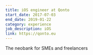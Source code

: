 ```yaml
---
title: iOS engineer at Qonto
start_date: 2017-07-03
end_date: 2019-01-22
category: experience
job_description: iOS
link: https://qonto.eu
---
```


<p>The neobank for SMEs and freelancers</p>

